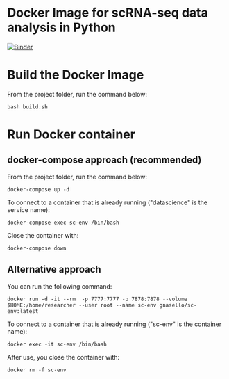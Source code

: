 # Docker Image for scRNA-seq data analysis in Python

[![Binder](https://mybinder.org/badge_logo.svg)](https://mybinder.org/v2/gh/gabnasello/sc-py-env/HEAD)

# Build the Docker Image

From the project folder, run the command below:

```bash build.sh```

# Run Docker container

## docker-compose approach (recommended)

From the project folder, run the command below:

```docker-compose up -d```

To connect to a container that is already running ("datascience" is the service name):

```docker-compose exec sc-env /bin/bash```

Close the container with:

```docker-compose down```

## Alternative approach

You can run the following command:

```docker run -d -it --rm  -p 7777:7777 -p 7878:7878 --volume $HOME:/home/researcher --user root --name sc-env gnasello/sc-env:latest```

To connect to a container that is already running ("sc-env" is the container name):

```docker exec -it sc-env /bin/bash```

After use, you close the container with:

```docker rm -f sc-env```